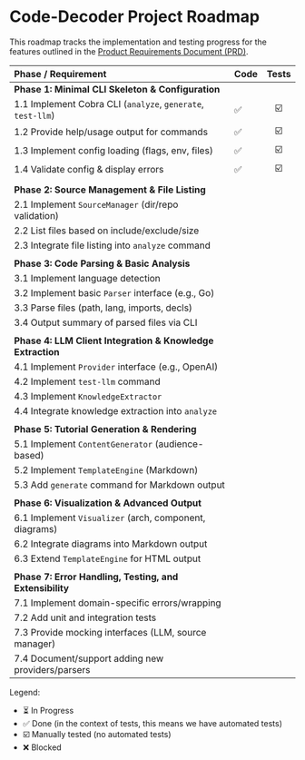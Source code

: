 # Code-Decoder Project Roadmap

This roadmap tracks the implementation and testing progress for the features outlined in the [Product Requirements Document (PRD)](PRD.md).

| Phase / Requirement                                         | Code | Tests |
| :---------------------------------------------------        | :--- | :---: |
| **Phase 1: Minimal CLI Skeleton & Configuration**           |      |       |
| 1.1 Implement Cobra CLI (`analyze`, `generate`, `test-llm`) | ✅   | ☑️    |
| 1.2 Provide help/usage output for commands                  | ✅   | ☑️    |
| 1.3 Implement config loading (flags, env, files)            | ✅   | ☑️    |
| 1.4 Validate config & display errors                        | ✅   | ☑️    |
||||
| **Phase 2: Source Management & File Listing**               |      |       |
| 2.1 Implement `SourceManager` (dir/repo validation)         |      |       |
| 2.2 List files based on include/exclude/size                |      |       |
| 2.3 Integrate file listing into `analyze` command           |      |       |
||||
| **Phase 3: Code Parsing & Basic Analysis**                  |      |       |
| 3.1 Implement language detection                            |      |       |
| 3.2 Implement basic `Parser` interface (e.g., Go)           |      |       |
| 3.3 Parse files (path, lang, imports, decls)                |      |       |
| 3.4 Output summary of parsed files via CLI                  |      |       |
||||
| **Phase 4: LLM Client Integration & Knowledge Extraction**  |      |       |
| 4.1 Implement `Provider` interface (e.g., OpenAI)           |      |       |
| 4.2 Implement `test-llm` command                            |      |       |
| 4.3 Implement `KnowledgeExtractor`                          |      |       |
| 4.4 Integrate knowledge extraction into `analyze`           |      |       |
||||
| **Phase 5: Tutorial Generation & Rendering**                |      |       |
| 5.1 Implement `ContentGenerator` (audience-based)           |      |       |
| 5.2 Implement `TemplateEngine` (Markdown)                   |      |       |
| 5.3 Add `generate` command for Markdown output              |      |       |
||||
| **Phase 6: Visualization & Advanced Output**                |      |       |
| 6.1 Implement `Visualizer` (arch, component, diagrams)      |      |       |
| 6.2 Integrate diagrams into Markdown output                 |      |       |
| 6.3 Extend `TemplateEngine` for HTML output                 |      |       |
||||
| **Phase 7: Error Handling, Testing, and Extensibility**     |      |       |
| 7.1 Implement domain-specific errors/wrapping               |      |       |
| 7.2 Add unit and integration tests                          |      |       |
| 7.3 Provide mocking interfaces (LLM, source manager)        |      |       |
| 7.4 Document/support adding new providers/parsers           |      |       |

Legend:

- ⏳ In Progress
- ✅ Done (in the context of tests, this means we have automated tests)
- ☑️ Manually tested (no automated tests)
- ❌ Blocked

